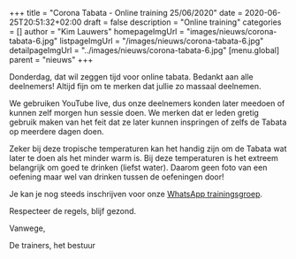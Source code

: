 +++
title = "Corona Tabata - Online training 25/06/2020"
date = 2020-06-25T20:51:32+02:00
draft = false
description = "Online training"
categories = []
author = "Kim Lauwers"
homepageImgUrl = "images/nieuws/corona-tabata-6.jpg"
listpageImgUrl = "/images/nieuws/corona-tabata-6.jpg"
detailpageImgUrl = "../images/nieuws/corona-tabata-6.jpg"
[menu.global]
    parent = "nieuws"
+++

Donderdag, dat wil zeggen tijd voor online tabata. 
Bedankt aan alle deelnemers! Altijd fijn om te merken dat jullie zo massaal deelnemen.

We gebruiken YouTube live, dus onze deelnemers konden later meedoen of kunnen zelf morgen hun sessie doen. We merken dat er leden gretig gebruik maken van het feit dat ze later kunnen inspringen of zelfs de Tabata op meerdere dagen doen.

Zeker bij deze tropische temperaturen kan het handig zijn om de Tabata wat later te doen als het minder warm is. Bij deze temperaturen is het extreem belangrijk om goed te drinken (liefst water). Daarom geen foto van een oefening maar wel van drinken tussen de oefeningen door!

Je kan je nog steeds inschrijven voor onze [WhatsApp trainingsgroep](https://www.jujitsukeerbergen.be/nieuws/2020/04/16/corona-april---geen-training/).


Respecteer de regels, blijf gezond.


Vanwege,

De trainers, het bestuur